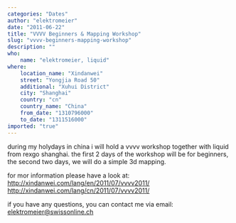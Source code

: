 ```yaml
---
categories: "Dates"
author: "elektromeier"
date: "2011-06-22"
title: "VVVV Beginners & Mapping Workshop"
slug: "vvvv-beginners-mapping-workshop"
description: ""
who: 
    name: "elektromeier, liquid"
where: 
    location_name: "Xindanwei"
    street: "Yongjia Road 50"
    additional: "Xuhui District"
    city: "Shanghai"
    country: "cn"
    country_name: "China"
    from_date: "1310796000"
    to_date: "1311516000"
imported: "true"
---
```



during my holydays in china i will hold a vvvv workshop together with liquid from rexgo shanghai. the first 2 days of the workshop will be for beginners, the second two days, we will do a simple 3d mapping.

for mor information please have a look at:
http://xindanwei.com/lang/en/2011/07/vvvv2011/
http://xindanwei.com/lang/cn/2011/07/vvvv2011/

if you have any questions, you can contact me via email:
elektromeier@swissonline.ch

